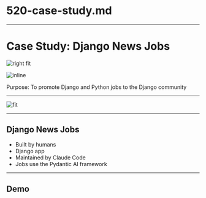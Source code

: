 # 520-case-study.md

---

# Case Study: Django News Jobs

![right fit](screenshots/django-news-jobs.png)

![inline](qrcodes/jobs-django-news.png)

Purpose: To promote Django and Python jobs to the Django community

---

![fit](screenshots/django-news-jobs.png)

---

## Django News Jobs

- Built by humans
- Django app
- Maintained by Claude Code
- Jobs use the Pydantic AI framework

---

## Demo
